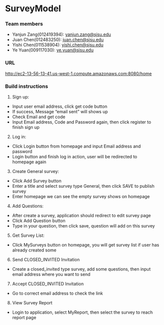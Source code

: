 # SurveyModel
### Team members
- Yanjun Zang(012419394): yanjun.zang@sjsu.edu
- Juan Chen(012483250): juan.chen@sjsu.edu
- Yishi Chen(011538904): yishi.chen@sjsu.edu
- Ye Yuan(009117030): ye.yuan@sjsu.edu

### URL
http://ec2-13-56-13-41.us-west-1.compute.amazonaws.com:8080/home

### Build instructions
1. Sign up:
- Input user email address, click get code button
- If success, Message “email sent” will shows up
- Check Email and get code
- Input Email address, Code and Password again, then click register to finish sign up

2. Log in:
- Click Login button from homepage and input Email address and password
- Login button and finish log in action, user will be redirected to homepage again

3. Create General survey:
- Click Add Survey button
- Enter a title and select survey type General, then click SAVE to publish survey
- Enter homepage we can see the empty survey shows on homepage

4. Add Questions:
- After create a survey, application should redirect to edit survey page
- Click Add Question button
- Type in your question, then click save, question will add on this survey

5. Get Survey List:
- Click MySurveys button on homepage, you will get survey list if user has already created
some

6. Send CLOSED_INVITED Invitation
- Create a closed_invited type survey, add some questions, then input email address where
you want to send

7. Accept CLOSED_INVITED Invitation
- Go to correct email address to check the link

8. View Survey Report
- Login to application, select MyReport, then select the survey to reach report page

